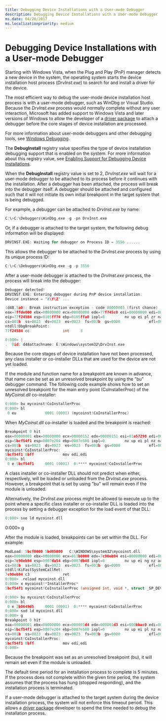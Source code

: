 ```yaml
---
title: Debugging Device Installations with a User-mode Debugger
description: Debugging Device Installations with a User-mode Debugger
ms.date: 04/20/2017
ms.localizationpriority: medium
---
```


# Debugging Device Installations with a User-mode Debugger


Starting with Windows Vista, when the Plug and Play (PnP) manager detects a new device in the system, the operating system starts the device installation host process (*DrvInst.exe*) to search for and install a driver for the device.

The most efficient way to debug the user-mode device installation host process is with a user-mode debugger, such as WinDbg or Visual Studio. Because the *DrvInst.exe* process would normally complete without any user interaction, Microsoft has added support to Windows Vista and later versions of Windows to allow the developer of a [driver package](driver-packages.md) to attach a debugger before the core stages of device installation are processed.

For more information about user-mode debuggers and other debugging tools, see [Windows Debugging](../debugger/index.md).

The **DebugInstall** registry value specifies the type of device installation debugging support that is enabled on the system. For more information about this registry value, see [Enabling Support for Debugging Device Installations](enabling-support-for-debugging-device-installations.md).

When the **DebugInstall** registry value is set to 2, *DrvInst.exe* will wait for a user-mode debugger to be attached to its process before it continues with the installation. After a debugger has been attached, the process will break into the debugger itself. A debugger should be attached and configured such that it will not initiate its own initial breakpoint in the target system that is being debugged.

For example, a debugger can be attached to *DrvInst.exe* by name:

```cpp
C:\>C:\Debuggers\WinDbg.exe -g -pn DrvInst.exe
```

Or, if a debugger is attached to the target system, the following debug information will be displayed:

```cpp
DRVINST.EXE: Waiting for debugger on Process ID = 3556 ......
```

This allows the debugger to be attached to the *DrvInst.exe* process by using its unique process ID:

```cpp
C:\>C:\Debuggers\WinDbg.exe -g -p 3556
```

After a user-mode debugger is attached to the *DrvInst.exe* process, the process will break into the debugger:

```cpp
Debugger detected!
DRVINST.EXE: Entering debugger during PnP device installation.
Device instance = "X\Y\Z" ...

(d48.5a0): Break instruction exception - code 80000003 (first chance)
eax=7ffde000 ebx=00000000 ecx=00000000 edx=77f745c0 esi=00000000 edi=00000000
eip=77f24584 esp=0105ff74 ebp=0105ffa0 iopl=0         nv up ei pl zr na po nc
cs=001b  ss=0023  ds=0023  es=0023  fs=003b  gs=0000             efl=00000246
ntdll!DbgBreakPoint:
77f24584 cc               int     3

0:000> |
.  0id: d48attachname: E:\Windows\system32\DrvInst.exe
```

Because the core stages of device installation have not been processed, any class installer or co-installer DLLs that are used for the device are not yet loaded.

If the module and function name for a breakpoint are known in advance, that name can be set as an unresolved breakpoint by using the "bu" debugger command. The following code example shows how to set an unresolved breakpoint for the main entry point (CoInstallerProc) of the *MyCoinst.dll* co-installer:

```cpp
0:000> bu mycoinst!CoInstallerProc
0:000> bl
 0 eu             0001 (0001) (mycoinst!CoInstallerProc)
```

When *MyCoinst.dll* co-installer is loaded and the breakpoint is reached:

```cpp
Breakpoint 0 hit
eax=00000001 ebx=00000000 ecx=00000152 edx=00000151 esi=01a57298 edi=00000002
eip=5bcf54f1 esp=0007e204 ebp=0007e580 iopl=0         nv up ei pl nz na pe nc
cs=001b  ss=0023  ds=0023  es=0023  fs=003b  gs=0000             efl=00000202
mycoinst!CoInstallerProc:
5bcf54f1 8bff             mov edi,edi
0:000> bl
 0 e 5bcf54f1     0001 (0001)  0:**** mycoinst!CoInstallerProc
```

A class installer or co-installer DLL should not predict when either, respectively, will be loaded or unloaded from the *DrvInst.exe* process. However, a breakpoint that is set by using "bu" will remain even if the module is unloaded.

Alternatively, the *DrvInst.exe* process might be allowed to execute up to the point where a specific class installer or co-installer DLL is loaded into the process by setting a debugger exception for the load event of that DLL:

```cpp
0:000> sxe ld mycoinst.dll
```

0:000&gt; g

After the module is loaded, breakpoints can be set within the DLL. For example:

```cpp
ModLoad: 5bcf0000 5bd05000   C:\WINDOWS\system32\mycoinst.dll
eax=00000000 ebx=00000000 ecx=011b0000 edx=7c90eb94 esi=00000000 edi=00000000
eip=7c90eb94 esp=0007da54 ebp=0007db48 iopl=0         nv up ei ng nz ac po nc
cs=001b  ss=0023  ds=0023  es=0023  fs=003b  gs=0000             efl=00000296
ntdll!KiFastSystemCallRet:
7c90eb94 c3               ret
0:000> .reload mycoinst.dll
0:000> x mycoinst!*InstallerProc*
5bcf54f1 mycoinst!CoInstallerProc (unsigned int, void *, struct _SP_DEVINFO_DATA *)

0:000> bu mycoinst!CoInstallerProc
0:000> bl
 0 e 3b0649d5     0001 (0001)  0:**** mycoinst!CoInstallerProc
0:000> sxd ld mycoinst.dll
0:000> g
Breakpoint 0 hit
eax=00000001 ebx=00000000 ecx=000001d4 edx=000001d3 esi=000bbac0 edi=00000002
eip=5bcf54f1 esp=0007e204 ebp=0007e580 iopl=0         nv up ei pl nz na pe nc
cs=001b  ss=0023  ds=0023  es=0023  fs=003b  gs=0000             efl=00000202
mycoinst!CoInstallerProc:
5bcf54f1 8bff             mov edi,edi
0:000> 
```

Because the breakpoint was set as an unresolved breakpoint (bu), it will remain set even if the module is unloaded.

The default time period for an installation process to complete is 5 minutes. If the process does not complete within the given time period, the system assumes that the process has hung (stopped responding), and the installation process is terminated.

If a user-mode debugger is attached to the target system during the device installation process, the system will not enforce this timeout period. This allows a [driver package](driver-packages.md) developer to spend the time needed to debug the installation process.

 

